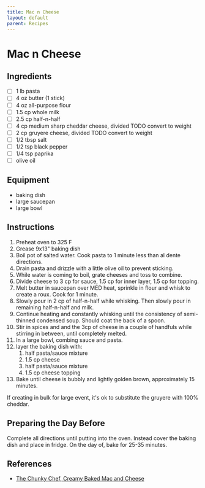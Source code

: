 ```yaml
---
title: Mac n Cheese
layout: default
parent: Recipes
---
```

# Mac n Cheese

## Ingredients

- [ ] 1 lb pasta
- [ ] 4 oz butter (1 stick)
- [ ] 4 oz all-purpose flour
- [ ] 1.5 cp whole milk
- [ ] 2.5 cp half-n-half
- [ ] 4 cp medium sharp cheddar cheese, divided TODO convert to weight
- [ ] 2 cp gruyere cheese, divided TODO convert to weight
- [ ] 1/2 tbsp salt
- [ ] 1/2 tsp black pepper
- [ ] 1/4 tsp paprika
- [ ] olive oil

## Equipment

- baking dish
- large saucepan
- large bowl

## Instructions

1. Preheat oven to 325 F
1. Grease 9x13" baking dish
1. Boil pot of salted water. Cook pasta to 1 minute less than al dente directions.
1. Drain pasta and drizzle with a little olive oil to prevent sticking.
1. While water is coming to boil, grate cheeses and toss to combine.
1. Divide cheese to 3 cp for sauce, 1.5 cp for inner layer, 1.5 cp for topping.
1. Melt butter in saucepan over MED heat, sprinkle in flour and whisk to create a roux. Cook for 1 minute.
1. Slowly pour in 2 cp of half-n-half while whisking. Then slowly pour in remaining half-n-half and milk.
1. Continue heating and constantly whisking until the consistency of semi-thinned condensed soup. Should coat the back of a spoon.
1. Stir in spices and and the 3cp of cheese in a couple of handfuls while stirring in between, until completely melted.
1. In a large bowl, combing sauce and pasta.
1. layer the baking dish with:
    1. half pasta/sauce mixture
    1. 1.5 cp cheese
    1. half pasta/sauce mixture
    1. 1.5 cp cheese topping
1. Bake until cheese is bubbly and lightly golden brown, approximately 15 minutes.

If creating in bulk for large event, it's ok to substitute the gruyere with 100% cheddar.

## Preparing the Day Before

Complete all directions until putting into the oven. Instead cover the baking dish and place in fridge. On the day of, bake for 25-35 minutes.

## References
- [The Chunky Chef, Creamy Baked Mac and Cheese](https://www.thechunkychef.com/family-favorite-baked-mac-and-cheese/)